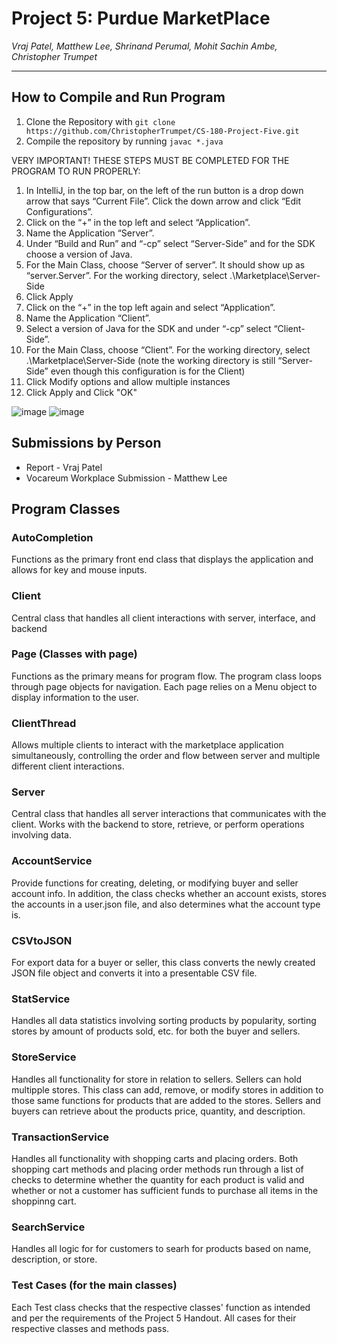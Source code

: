 # Project 5: Purdue MarketPlace
*Vraj Patel, Matthew Lee, Shrinand Perumal, Mohit Sachin Ambe, Christopher Trumpet*

---

## How to Compile and Run Program
1. Clone the Repository with `git clone https://github.com/ChristopherTrumpet/CS-180-Project-Five.git`
2. Compile the repository by running `javac *.java`
   
VERY IMPORTANT! THESE STEPS MUST BE COMPLETED FOR THE PROGRAM TO RUN PROPERLY:
1) In IntelliJ, in the top bar, on the left of the run button is a drop down arrow that says “Current File”. Click the down arrow and click “Edit Configurations”.
2) Click on the “+” in the top left and select “Application”.
3) Name the Application “Server”.
4) Under “Build and Run” and “-cp” select “Server-Side” and for the SDK choose a version of Java.
5) For the Main Class, choose “Server of server”. It should show up as “server.Server”. For the working directory, select .\Marketplace\Server-Side
6) Click Apply
7) Click on the “+” in the top left again and select “Application”.
8) Name the Application “Client”.
9) Select a version of Java for the SDK and under “-cp” select “Client-Side”.
10) For the Main Class, choose “Client”. For the working directory, select .\Marketplace\Server-Side (note the working directory is still “Server-Side” even though this configuration is for the Client)
11) Click Modify options and allow multiple instances
12) Click Apply and Click "OK"

![image](https://github.com/ChristopherTrumpet/CS-180-Project-Five/assets/143226000/61b49a84-6401-48c0-ab95-de4281268f2d)
![image](https://github.com/ChristopherTrumpet/CS-180-Project-Five/assets/143226000/0721c6ed-a7d5-4639-bf90-716c2293b215)


## Submissions by Person
- Report - Vraj Patel
- Vocareum Workplace Submission - Matthew Lee

## Program Classes

### AutoCompletion
Functions as the primary front end class that displays the application and allows for key and mouse inputs.

### Client
Central class that handles all client interactions with server, interface, and backend

### Page (Classes with page)
Functions as the primary means for program flow. 
The program class loops through page objects for navigation. 
Each page relies on a Menu object to display information to the user.

### ClientThread
Allows multiple clients to interact with the marketplace application simultaneously, controlling the order and flow between server and multiple different client interactions.

### Server
Central class that handles all server interactions that communicates with the client. Works with the  backend to store, retrieve, or perform operations involving data.

### AccountService
Provide functions for creating, deleting, or modifying buyer and seller account info. In addition, the class checks whether an account exists, stores the accounts in a user.json file, and also determines what the account type is.

### CSVtoJSON
For export data for a buyer or seller, this class converts the newly created JSON file object and converts it into a presentable CSV file.

### StatService
Handles all data statistics involving sorting products by popularity, sorting stores by amount of products sold, etc. for both the buyer and sellers.

### StoreService
Handles all functionality for store in relation to sellers. Sellers can hold multipple stores. This class can add, remove, or modify stores in addition to those same functions for products that are added to the stores. Sellers and buyers can retrieve about the products price, quantity, and description.

### TransactionService
Handles all functionality with shopping carts and placing orders. Both shopping cart methods and placing order methods run through a list of checks to determine whether the quantity for each product is valid and whether or not a customer has sufficient funds to purchase all items in the shoppinng cart. 

### SearchService
Handles all logic for for customers to searh for products based on name, description, or store.

### Test Cases (for the main classes)
Each Test class checks that the respective classes' function as intended and per the requirements of the Project 5 Handout.
All cases for their respective classes and methods pass.

